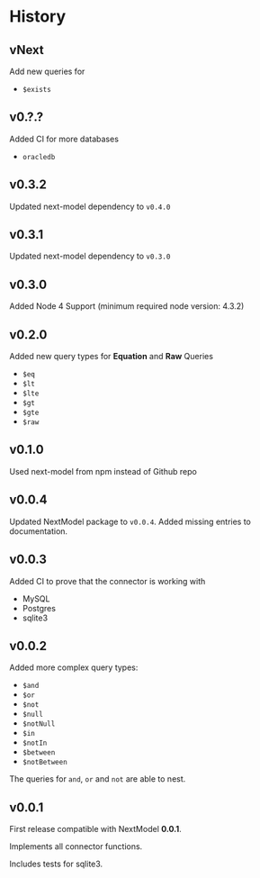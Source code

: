 # History

## vNext

Add new queries for
* `$exists`

## v0.?.?

Added CI for more databases
* `oracledb`

## v0.3.2

Updated next-model dependency to `v0.4.0`

## v0.3.1

Updated next-model dependency to `v0.3.0`

## v0.3.0

Added Node 4 Support (minimum required node version: 4.3.2)

## v0.2.0

Added new query types for **Equation** and **Raw** Queries
* `$eq`
* `$lt`
* `$lte`
* `$gt`
* `$gte`
* `$raw`

## v0.1.0

Used next-model from npm instead of Github repo

## v0.0.4

Updated NextModel package to `v0.0.4`.
Added missing entries to documentation.

## v0.0.3

Added CI to prove that the connector is working with
* MySQL
* Postgres
* sqlite3

## v0.0.2

Added more complex query types:
* `$and`
* `$or`
* `$not`
* `$null`
* `$notNull`
* `$in`
* `$notIn`
* `$between`
* `$notBetween`

The queries for `and`, `or` and `not` are able to nest.

## v0.0.1

First release compatible with NextModel **0.0.1**.

Implements all connector functions.

Includes tests for sqlite3.
